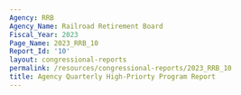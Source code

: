 ```yaml
---
Agency: RRB
Agency_Name: Railroad Retirement Board
Fiscal_Year: 2023
Page_Name: 2023_RRB_10
Report_Id: '10'
layout: congressional-reports
permalink: /resources/congressional-reports/2023_RRB_10
title: Agency Quarterly High-Priorty Program Report
---
```

